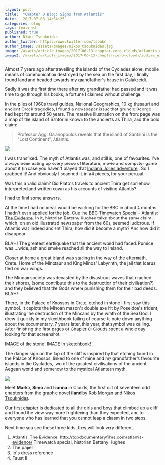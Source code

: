 ```yaml
---
layout: post
title:  "Chapter 0 Blog: Signs from Atlantis"
date:   2017-07-08 14:34:25
categories: blog
tags: featured
published: true
author: Nikos Tsouknidas
author_twitter: https://www.twitter.com/tsoukn
author_image: /assets/images/nikos_tsouknidas.jpg
image: /assets/article_images/2017-06-13-chapter-zero-clouds/atlantis_cover.jpg
image2: /assets/article_images/2017-06-13-chapter-zero-clouds/iodive_wide.jpg
---
```


Almost 7 years ago after travelling the islands of the Cyclades alone, mobile means of communication destroyed by the sea on the first day, I finally found land and headed towards my grandfather's house in Galakseidi. 

Sadly it was the first time there after my grandfather had passed and it was time to go through his books, a fortune I claimed without challenge.

In the piles of 1960s travel guides, National Geographics, 10 kg thesauri and ancient Greek tragedies, I found a newspaper issue that gruncle George had kept for around 50 years. The massive illustration on the front page was a map of the island of Santorini known to the ancients as Thira, and the bold claim:

> Professor Agg. Galanopoulos reveals that the island of Santirini is the "Lost Continent", Atlantis.

<a href="{{ page.image | prepend: site.baseurl }}" data-fluidbox>
  <img src="{{ page.image | prepend: site.baseurl }}"/>
</a>

I was transfixed. The myth of Atlantis was, and still is, one of favourites. I've always been eating up every piece of literature, movie and computer game about it (in case you haven't played that [Indiana Jones adventure][indiana-jones]). So I grabbed it! And obviously I scanned it, in a4 pieces, for your perusal.

Was this a valid claim? Did Plato's travels to ancient Thira get somehow interpreted and written down as his accounts of visiting Atlantis?

I had to find some answers.

At the time I had no idea I would be working for the BBC in about 4 months. I hadn't even applied for the job. Cue the [BBC Timewatch Special - Atlantis: The Evidence][atlantis-docu]. In it, historian Bettany Hughes talks about the same claim which, on an old illustrated newspaper from the 60s, seemed ludicrous. If Atlantis was indeed ancient Thira, how did it become a myth? And how did it disappear.

BLAH!
The greatest earthquake that the ancient world had faced. Pumice was ...wide, ash and smoke reached all the way to Ireland.

Closer at home a great island was stading in the way of the aftermath, Crete. Home of the Minotaur and King Minos' Labyrinth, the jail that Icarus fled on wax wings.  

The Minoan society was devasted by the disastrous waves that reached their shores, (some contribute this to the destruction of their civilisation?) and they believed that the Gods where punishing them for their bad deeds.
BLAH!

There, in the Palace of Knossos in Crete, etched in stone I first saw this symbol. It depicts the Minoan mason's double axe hit by Poseidon's trident, illustrating the destruction of the Minoans by the wrath of the Sea God. I drew it quickly in my skecthbook failing of course to note down anything about the documentary. 7 years later, this year, that symbol was calling. After finishing the first pages of [Chapter 0: Clouds]({{site.baseurl}}/chapters/0) spent a whole day looking for that screenshot.

IMAGE of the stone!
IMAGE in sketchbook!

The danger sign on the top of the cliff is inspired by that etching found in the Palace of Knossos, linked to one of mine and my grandfather's favourite islands in the Cyclades, two of the greatest civilisations of the ancient Aegean world and somehow to the mystical Atlantean myth.

<a href="{{ page.image2 | prepend: site.baseurl}}" data-fluidbox>
  <img src="{{ page.image2 | prepend: site.baseurl}}"/>
</a>

Meet **Marko**, **Simo** and **Ioanna** in Clouds, the first out of seventeen odd chapters from the graphic novel **iland** by [Rob Morgan](https://twitter.com/aboutthislater) and [Nikos Tsouknidas](https://twitter.com/tsoukn).

Our [first chapter]({{site.baseurl}}/chapters/0) is dedicated to all the girls and boys that climbed up a cliff and found the view way more frightening than they expected, and to everyone who has learned that you cannot leap a chasm in two steps.

Next time you see these three kids, they will look very different.

1. Atlantis: The Evidence: http://topdocumentaryfilms.com/atlantis-evidence/ Timewatch special, historian Bettany Hughes
1. The paper
1. Io's dress reference
1. Faust II

[indiana-jones]: https://en.wikipedia.org/wiki/Indiana_Jones_and_the_Fate_of_Atlantis
[atlantis-paper]: https://github.com/
[atlantis-docu]: http://topdocumentaryfilms.com/atlantis-evidence/
[io-dress]:   https://github.com/
[faust2]: https://github.com/